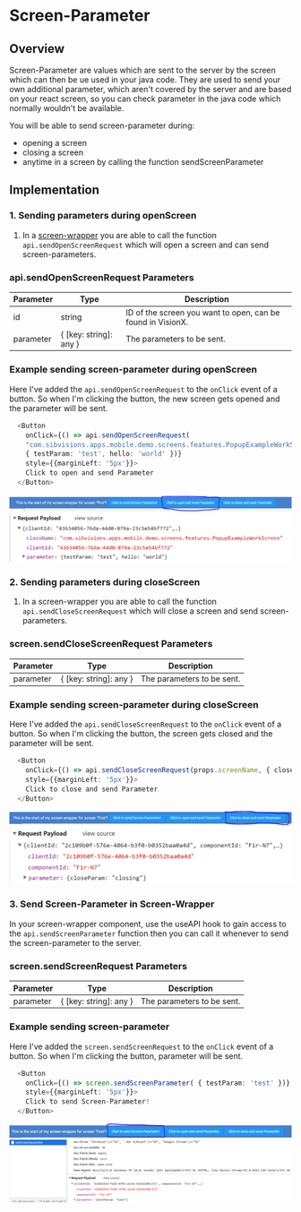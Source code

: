 # Screen-Parameter

## Overview
Screen-Parameter are values which are sent to the server by the screen which can then be ue used in your java code.
They are used to send your own additional parameter, which aren't covered by the server and are based on your react screen, so you can check parameter in the java code which normally wouldn't be available.

You will be able to send screen-parameter during:

- opening a screen
- closing a screen
- anytime in a screen by calling the function sendScreenParameter

## Implementation

### 1. Sending parameters during openScreen
1. In a [screen-wrapper](src/readme-files/screen-wrapper) you are able to call the function ```api.sendOpenScreenRequest``` which will open a screen and can send screen-parameters. 

### api.sendOpenScreenRequest Parameters
Parameter | Type | Description
--- | --- | --- |
id | string | ID of the screen you want to open, can be found in VisionX.
parameter | { [key: string]: any } | The parameters to be sent.

### Example sending screen-parameter during openScreen
Here I've added the ```api.sendOpenScreenRequest``` to the ```onClick``` event of a button. So when I'm clicking the button, the new screen gets opened and the parameter will be sent.

```typescript
  <Button 
    onClick={() => api.sendOpenScreenRequest(
    "com.sibvisions.apps.mobile.demo.screens.features.PopupExampleWorkScreen", 
    { testParam: 'test', hello: 'world' })}
    style={{marginLeft: '5px'}}>
    Click to open and send Parameter
  </Button>
```
![open-screen-parameter](../readme-images/sp-open-button.PNG)
![open-screen-parameter-console](../readme-images/sp-sent-os.PNG)

### 2. Sending parameters during closeScreen
1. In a screen-wrapper you are able to call the function ```api.sendCloseScreenRequest``` which will close a screen and send screen-parameters.

### screen.sendCloseScreenRequest Parameters
Parameter | Type | Description
--- | --- | --- |
parameter | { [key: string]: any } | The parameters to be sent.

### Example sending screen-parameter during closeScreen
Here I've added the ```api.sendCloseScreenRequest``` to the ```onClick``` event of a button. So when I'm clicking the button, the screen gets closed and the parameter will be sent.

```typescript
  <Button 
    onClick={() => api.sendCloseScreenRequest(props.screenName, { closeParam: 'closing' })}
    style={{marginLeft: '5px'}}>
    Click to close and send Parameter
  </Button>
```

![close-screen-parameter](../readme-images/sp-close-button.PNG)
![close-screen-parameter-console](../readme-images/sp-sent-cs.PNG)


### 3. Send Screen-Parameter in Screen-Wrapper
In your screen-wrapper component, use the useAPI hook to gain access to the ```api.sendScreenParameter``` function then you can call it whenever to send the screen-parameter to the server.

### screen.sendScreenRequest Parameters
Parameter | Type | Description
--- | --- | --- |
parameter | { [key: string]: any } | The parameters to be sent.

### Example sending screen-parameter
Here I've added the ```screen.sendScreenRequest``` to the ```onClick``` event of a button. So when I'm clicking the button, parameter will be sent.

```typescript
  <Button 
    onClick={() => screen.sendScreenParameter( { testParam: 'test' })}
    style={{marginLeft: '5px'}}>
    Click to send Screen-Parameter!
  </Button>
```

![close-screen-parameter](../readme-images/sp-send-button.PNG)
![close-screen-parameter-console](../readme-images/sp-sent-sp.PNG)
